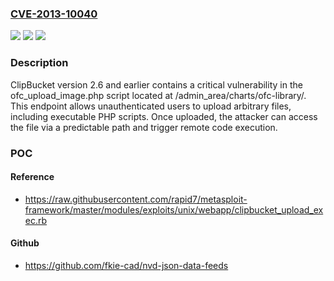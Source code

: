 ### [CVE-2013-10040](https://cve.mitre.org/cgi-bin/cvename.cgi?name=CVE-2013-10040)
![](https://img.shields.io/static/v1?label=Product&message=ClipBucket&color=blue)
![](https://img.shields.io/static/v1?label=Version&message=*%20&color=brightgreen)
![](https://img.shields.io/static/v1?label=Vulnerability&message=CWE-434%20Unrestricted%20Upload%20of%20File%20with%20Dangerous%20Type&color=brightgreen)

### Description

ClipBucket version 2.6 and earlier contains a critical vulnerability in the ofc_upload_image.php script located at /admin_area/charts/ofc-library/. This endpoint allows unauthenticated users to upload arbitrary files, including executable PHP scripts. Once uploaded, the attacker can access the file via a predictable path and trigger remote code execution.

### POC

#### Reference
- https://raw.githubusercontent.com/rapid7/metasploit-framework/master/modules/exploits/unix/webapp/clipbucket_upload_exec.rb

#### Github
- https://github.com/fkie-cad/nvd-json-data-feeds

